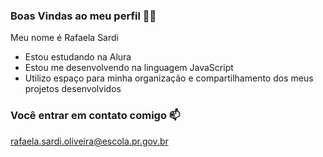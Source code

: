 ### Boas Vindas ao meu perfil 🌟🌙

Meu nome é Rafaela Sardi

- Estou estudando na Alura
- Estou me desenvolvendo na linguagem JavaScript
- Utilizo espaço para minha organização e compartilhamento dos meus projetos desenvolvidos

### Você entrar em contato comigo 📫

rafaela.sardi.oliveira@escola.pr.gov.br
